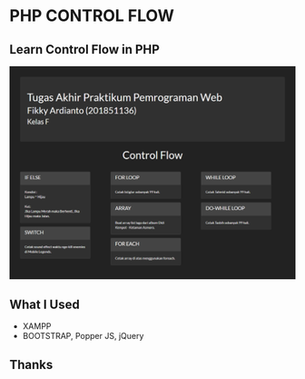 # PHP CONTROL FLOW

## Learn Control Flow in PHP

<p>
  <img src="screenshot/home.png" />
</p>

## What I Used

* XAMPP
* BOOTSTRAP, Popper JS, jQuery

## Thanks
